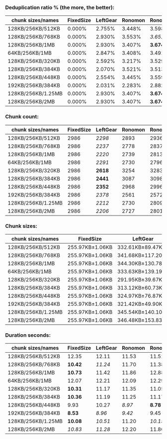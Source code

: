 ### Deduplication ratio % (the more, the better):

| chunk sizes/names  | FixedSize | LeftGear | Ronomon | Ronomon64  | Buzhash32_64 | Buzhash32Reg_64 | Buzhash64_48 | Buzhash64_64 | Buzhash64_256 | Buzhash64Reg_48 | Buzhash64Reg_64 | Buzhash64Reg_256 | FastCdc2016 | FastCdc2020 | Restic | StadiaCdc | Casync | Ronomon |
|--------------------|-----------|----------|---------|------------|--------------|-----------------|--------------|--------------|---------------|-----------------|-----------------|------------------|-------------|-------------|--------|-----------|--------|---------|
| 128KB/256KB/512KB  | 0.000%    | 2.755%   | 3.448%  | 3.598%     | **3.728%**   | 3.479%          | 2.553%       | 3.181%       | 3.117%        | 3.068%          | *3.649%*        | *3.639%*         | 2.875%      | 2.984%      | 3.136% | 3.471%    | 2.872% | 3.448%  |
| 128KB/256KB/768KB  | 0.000%    | 2.930%   | 3.553%  | *3.652%*   | **3.674%**   | 3.507%          | 2.497%       | 3.114%       | 3.171%        | 3.047%          | *3.645%*        | 3.639%           | 2.950%      | 3.000%      | 2.968% | 3.471%    | 2.939% | 3.553%  |
| 128KB/256KB/1MB    | 0.000%    | 2.930%   | 3.407%  | **3.674%** | *3.674%*     | 3.507%          | 2.389%       | 3.114%       | 3.134%        | 3.005%          | *3.645%*        | 3.639%           | 2.950%      | 2.950%      | 3.084% | 3.471%    | 2.953% | 3.407%  |
| 64KB/256KB/1MB     | 0.000%    | 2.847%   | 3.408%  | 3.491%     | *4.239%*     | **4.356%**      | 2.550%       | 3.761%       | 4.085%        | 3.080%          | 4.113%          | *4.312%*         | 3.139%      | 3.139%      | 3.651% | 3.520%    | 3.135% | 3.408%  |
| 128KB/256KB/320KB  | 0.000%    | 2.592%   | 3.217%  | 3.529%     | *3.615%*     | 3.404%          | 2.312%       | 2.965%       | 3.051%        | 3.347%          | **3.736%**      | *3.724%*         | 2.300%      | 2.862%      | 2.780% | 3.530%    | 3.005% | 3.217%  |
| 128KB/256KB/384KB  | 0.000%    | 2.070%   | 3.521%  | 3.513%     | *3.648%*     | 3.344%          | 2.461%       | 3.011%       | 3.145%        | 3.250%          | **3.725%**      | *3.671%*         | 2.562%      | 2.962%      | 2.984% | 3.488%    | 2.815% | 3.521%  |
| 128KB/256KB/448KB  | 0.000%    | 2.554%   | 3.445%  | 3.559%     | *3.583%*     | 3.449%          | 2.356%       | 3.212%       | 3.000%        | 3.048%          | *3.669%*        | **3.699%**       | 2.687%      | 2.979%      | 3.038% | 3.476%    | 2.694% | 3.445%  |
| 192KB/256KB/384KB  | 0.000%    | 2.031%   | 2.283%  | 2.882%     | 2.871%       | **3.159%**      | 1.599%       | 1.894%       | 2.034%        | *3.044%*        | 2.673%          | *3.119%*         | 2.406%      | 2.276%      | 2.445% | 3.022%    | 1.583% | 2.283%  |
| 128KB/256KB/1.25MB | 0.000%    | 2.930%   | 3.407%  | **3.674%** | *3.674%*     | 3.507%          | 2.447%       | 3.114%       | 3.134%        | 3.005%          | *3.645%*        | 3.639%           | 2.950%      | 2.950%      | 2.816% | 3.471%    | 2.988% | 3.407%  |
| 128KB/256KB/2MB    | 0.000%    | 2.930%   | 3.407%  | **3.674%** | *3.674%*     | 3.507%          | 2.537%       | 3.114%       | 3.134%        | 3.005%          | *3.645%*        | 3.639%           | 2.950%      | 2.950%      | 2.816% | 3.471%    | 2.988% | 3.407%  |

### Chunk count:

| chunk sizes/names  | FixedSize | LeftGear | Ronomon | Ronomon64 | Buzhash32_64 | Buzhash32Reg_64 | Buzhash64_48 | Buzhash64_64 | Buzhash64_256 | Buzhash64Reg_48 | Buzhash64Reg_64 | Buzhash64Reg_256 | FastCdc2016 | FastCdc2020 | Restic | StadiaCdc | Casync | Ronomon |
|--------------------|-----------|----------|---------|-----------|--------------|-----------------|--------------|--------------|---------------|-----------------|-----------------|------------------|-------------|-------------|--------|-----------|--------|---------|
| 128KB/256KB/512KB  | 2986      | *2298*   | 2893    | 2936      | 3469         | 3914            | **2228**     | 2990         | 3078          | 2945            | 3603            | 3614             | 2437        | 2535        | 3044   | 2980      | *2430* | 2893    |
| 128KB/256KB/768KB  | 2986      | *2237*   | 2778    | 2837      | 3371         | 3860            | **1933**     | 2808         | 2929          | 2763            | 3511            | 3531             | 2404        | 2422        | 2869   | 2815      | *2235* | 2778    |
| 128KB/256KB/1MB    | 2986      | *2220*   | 2739    | 2813      | 3345         | 3850            | **1842**     | 2760         | 2894          | 2716            | 3492            | 3519             | 2395        | 2400        | 2826   | 2784      | *2172* | 2739    |
| 64KB/256KB/1MB     | 2986      | *2291*   | 2730    | 2796      | 5109         | 5420            | **2175**     | 4033         | 4187          | 2693            | 4528            | 4589             | *2533*      | 2541        | 4065   | 2779      | 2652   | 2730    |
| 128KB/256KB/320KB  | 2986      | **2618** | 3254    | 3283      | 3751         | 4189            | *2816*       | 3424         | 3472          | 3534            | 3953            | 3984             | *2689*      | 3430        | 3423   | 3524      | 2979   | 3254    |
| 128KB/256KB/384KB  | 2986      | **2441** | 3087    | 3098      | 3611         | 4050            | *2548*       | 3202         | 3278          | 3236            | 3788            | 3804             | *2538*      | 2879        | 3248   | 3245      | 2712   | 3087    |
| 128KB/256KB/448KB  | 2986      | **2352** | 2968    | 2996      | 3531         | 3967            | *2357*       | 3076         | 3157          | 3055            | 3669            | 3680             | *2468*      | 2651        | 3118   | 3069      | 2537   | 2968    |
| 192KB/256KB/384KB  | 2986      | *2378*   | 2561    | 2572      | 2825         | 3261            | **2293**     | 2621         | 2659          | 2987            | 3143            | 3173             | 2453        | 2801        | 2637   | 2997      | *2374* | 2561    |
| 128KB/256KB/1.25MB | 2986      | *2212*   | 2730    | 2809      | 3335         | 3850            | **1798**     | 2735         | 2880          | 2713            | 3489            | 3518             | 2393        | 2396        | 2804   | 2772      | *2151* | 2730    |
| 128KB/256KB/2MB    | 2986      | *2206*   | 2727    | 2801      | 3327         | 3849            | **1773**     | 2720         | 2865          | 2711            | 3488            | 3518             | 2391        | 2392        | 2797   | 2769      | *2136* | 2727    |

### Chunk sizes:

| chunk sizes/names  | FixedSize       | LeftGear          | Ronomon           | Ronomon64         | Buzhash32_64      | Buzhash32Reg_64   | Buzhash64_48      | Buzhash64_64      | Buzhash64_256     | Buzhash64Reg_48   | Buzhash64Reg_64   | Buzhash64Reg_256  | FastCdc2016       | FastCdc2020       | Restic            | StadiaCdc         | Casync            | Ronomon           |
|--------------------|-----------------|-------------------|-------------------|-------------------|-------------------|-------------------|-------------------|-------------------|-------------------|-------------------|-------------------|-------------------|-------------------|-------------------|-------------------|-------------------|-------------------|-------------------|
| 128KB/256KB/512KB  | 255.97KB±1.06KB | 332.61KB±89.47KB  | 264.20KB±116.71KB | 260.33KB±114.71KB | 220.33KB±110.85KB | 195.28KB±82.44KB  | 343.06KB±136.24KB | 255.63KB±134.31KB | 248.32KB±125.82KB | 259.54KB±104.49KB | 212.14KB±91.93KB  | 211.49KB±90.62KB  | 313.64KB±84.05KB  | 301.51KB±71.98KB  | 251.10KB±128.80KB | 256.49KB±102.43KB | 314.54KB±132.30KB | 264.20KB±116.71KB |
| 128KB/256KB/768KB  | 255.97KB±1.06KB | 341.68KB±117.20KB | 275.14KB±149.08KB | 269.42KB±141.00KB | 226.74KB±136.48KB | 198.01KB±94.12KB  | 395.41KB±208.16KB | 272.20KB±178.12KB | 260.95KB±163.95KB | 276.63KB±140.58KB | 217.70KB±111.57KB | 216.46KB±107.52KB | 317.94KB±100.09KB | 315.58KB±90.85KB  | 266.41KB±170.12KB | 271.52KB±135.31KB | 341.98KB±184.08KB | 275.14KB±149.08KB |
| 128KB/256KB/1MB    | 255.97KB±1.06KB | 344.30KB±130.78KB | 279.06KB±164.88KB | 271.72KB±151.66KB | 228.50KB±146.59KB | 198.53KB±97.38KB  | 414.95KB±251.62KB | 276.93KB±200.23KB | 264.11KB±179.04KB | 281.42KB±156.42KB | 218.88KB±118.09KB | 217.20KB±111.65KB | 319.14KB±107.90KB | 318.47KB±103.61KB | 270.47KB±189.18KB | 274.55KB±147.84KB | 351.90KB±210.97KB | 279.06KB±164.88KB |
| 64KB/256KB/1MB     | 255.97KB±1.06KB | 333.63KB±139.19KB | 279.98KB±172.41KB | 273.37KB±157.72KB | 149.61KB±136.88KB | 141.02KB±119.44KB | 351.42KB±258.96KB | 189.52KB±189.54KB | 182.55KB±170.56KB | 283.82KB±207.75KB | 168.80KB±149.70KB | 166.56KB±142.20KB | 301.75KB±117.80KB | 300.80KB±114.37KB | 188.03KB±181.11KB | 275.04KB±203.23KB | 288.21KB±214.01KB | 279.98KB±172.41KB |
| 128KB/256KB/320KB  | 255.97KB±1.06KB | 291.95KB±39.67KB  | 234.89KB±68.63KB  | 232.82KB±67.89KB  | 203.77KB±71.87KB  | 182.46KB±54.00KB  | 271.43KB±63.61KB  | 223.23KB±77.21KB  | 220.14KB±74.47KB  | 216.28KB±55.43KB  | 193.36KB±56.79KB  | 191.85KB±55.52KB  | 284.25KB±43.57KB  | 222.84KB±61.04KB  | 223.29KB±75.68KB  | 216.89KB±55.94KB  | 256.57KB±67.76KB  | 234.89KB±68.63KB  |
| 128KB/256KB/384KB  | 255.97KB±1.06KB | 313.12KB±60.73KB  | 247.60KB±87.91KB  | 246.72KB±87.21KB  | 211.67KB±87.63KB  | 188.72KB±65.54KB  | 299.97KB±89.45KB  | 238.71KB±99.52KB  | 233.17KB±95.11KB  | 236.20KB±74.00KB  | 201.78KB±70.16KB  | 200.93KB±70.30KB  | 301.16KB±62.45KB  | 265.49KB±59.18KB  | 235.33KB±96.47KB  | 235.54KB±73.35KB  | 281.83KB±92.21KB  | 247.60KB±87.91KB  |
| 128KB/256KB/448KB  | 255.97KB±1.06KB | 324.97KB±76.87KB  | 257.53KB±103.76KB | 255.12KB±102.44KB | 216.46KB±100.74KB | 192.67KB±75.10KB  | 324.28KB±113.92KB | 248.48KB±117.70KB | 242.11KB±112.05KB | 250.19KB±90.56KB  | 208.32KB±82.33KB  | 207.70KB±81.89KB  | 309.70KB±74.45KB  | 288.32KB±63.21KB  | 245.14KB±114.50KB | 249.05KB±89.40KB  | 301.28KB±113.66KB | 257.53KB±103.76KB |
| 192KB/256KB/384KB  | 255.97KB±1.06KB | 321.42KB±49.90KB  | 298.45KB±68.35KB  | 297.18KB±68.44KB  | 270.56KB±72.37KB  | 234.39KB±44.91KB  | 333.33KB±64.75KB  | 291.62KB±77.34KB  | 287.45KB±74.56KB  | 255.89KB±52.85KB  | 243.19KB±49.90KB  | 240.89KB±47.37KB  | 311.59KB±49.97KB  | 272.88KB±54.42KB  | 289.85KB±76.04KB  | 255.03KB±51.85KB  | 321.96KB±67.29KB  | 298.45KB±68.35KB  |
| 128KB/256KB/1.25MB | 255.97KB±1.06KB | 345.54KB±140.10KB | 279.98KB±171.41KB | 272.10KB±156.87KB | 229.19KB±152.53KB | 198.53KB±97.45KB  | 425.10KB±277.77KB | 279.46KB±213.77KB | 265.39KB±189.37KB | 281.73KB±158.06KB | 219.07KB±120.24KB | 217.26KB±112.24KB | 319.40KB±110.86KB | 319.01KB±107.93KB | 272.59KB±200.17KB | 275.73KB±155.19KB | 355.34KB±224.03KB | 279.98KB±171.41KB |
| 128KB/256KB/2MB    | 255.97KB±1.06KB | 346.48KB±153.83KB | 280.28KB±177.36KB | 272.88KB±165.11KB | 229.74KB±160.20KB | 198.58KB±98.43KB  | 431.10KB±310.15KB | 281.01KB±231.16KB | 266.78KB±198.17KB | 281.94KB±161.20KB | 219.13KB±121.19KB | 217.26KB±112.24KB | 319.67KB±116.64KB | 319.54KB±116.76KB | 273.27KB±207.64KB | 276.03KB±159.89KB | 357.84KB±241.12KB | 280.28KB±177.36KB |

### Duration seconds:

| chunk sizes/names  | FixedSize | LeftGear | Ronomon | Ronomon64 | Buzhash32_64 | Buzhash32Reg_64 | Buzhash64_48 | Buzhash64_64 | Buzhash64_256 | Buzhash64Reg_48 | Buzhash64Reg_64 | Buzhash64Reg_256 | FastCdc2016 | FastCdc2020 | Restic | StadiaCdc | Casync | Ronomon  |
|--------------------|-----------|----------|---------|-----------|--------------|-----------------|--------------|--------------|---------------|-----------------|-----------------|------------------|-------------|-------------|--------|-----------|--------|----------|
| 128KB/256KB/512KB  | 12.35     | 12.11    | 11.53   | 11.51     | 12.04        | 11.71           | 12.14        | 11.86        | 11.67         | 12.05           | 11.79           | 11.75            | *11.10*     | **10.84**   | 11.87  | *11.03*   | 18.18  | 11.89    |
| 128KB/256KB/768KB  | **10.42** | *11.24*  | 11.70   | 11.38     | 12.02        | 11.68           | 12.40        | 12.38        | 12.12         | 12.48           | 11.96           | 12.26            | 11.88       | 12.42       | 12.52  | *11.32*   | 19.10  | 12.05    |
| 128KB/256KB/1MB    | **10.73** | 11.42    | 11.86   | 12.88     | 12.48        | 11.76           | 13.75        | 13.31        | 12.67         | 12.97           | 13.38           | 12.32            | 11.41       | *11.08*     | 12.51  | *10.99*   | 20.22  | 12.18    |
| 64KB/256KB/1MB     | 12.07     | 12.21    | 12.09   | 12.29     | 13.68        | 13.86           | 14.02        | 12.99        | 14.60         | 13.46           | 13.22           | 12.96            | *11.51*     | *11.66*     | 12.92  | **11.27** | 20.67  | 11.86    |
| 128KB/256KB/320KB  | **10.31** | 11.17    | 11.35   | 11.05     | 11.95        | 11.59           | 12.04        | 11.43        | 11.58         | 11.89           | 11.77           | 11.81            | *10.84*     | *10.97*     | 11.74  | 11.08     | 16.79  | 12.21    |
| 128KB/256KB/384KB  | **10.36** | 11.19    | 11.25   | 11.17     | 11.94        | 11.77           | 12.41        | 12.07        | 11.85         | 12.44           | 11.85           | 11.58            | 10.97       | *10.55*     | 11.96  | 11.69     | 15.06  | *10.80*  |
| 128KB/256KB/448KB  | 9.93      | 10.27    | *8.97*  | **8.78**  | 9.61         | 9.52            | 9.96         | 9.54         | 9.80          | 10.16           | 9.61            | 9.94             | 9.61        | *9.00*      | 9.89   | 9.15      | 14.87  | 9.67     |
| 192KB/256KB/384KB  | **8.53**  | *8.96*   | *9.42*  | 9.45      | 9.68         | 9.64            | 10.92        | 11.04        | 10.76         | 10.87           | 10.41           | 10.91            | 11.29       | 10.51       | 11.44  | 10.42     | 14.27  | 10.33    |
| 128KB/256KB/1.25MB | **10.08** | *10.51*  | 11.20   | *10.15*   | 11.29        | 11.84           | 12.24        | 11.96        | 11.81         | 11.84           | 11.62           | 11.34            | 10.77       | 10.54       | 11.86  | 11.36     | 17.82  | 11.19    |
| 128KB/256KB/2MB    | *10.83*   | *11.28*  | 12.20   | 11.80     | 13.13        | 13.69           | 12.78        | 13.09        | 13.12         | 13.14           | 13.04           | 13.23            | 11.87       | 11.82       | 13.11  | 11.30     | 15.71  | **9.47** |
